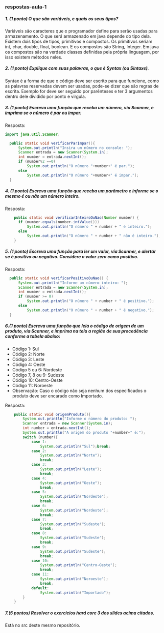 ### respostas-aula-1

##### 1. (1 ponto) O que são variáveis, e quais os seus tipos?
 Variáveis são caracteres que o programador define para serão usadas para armazenamento. O que será armazenado em java depende do tipo dela. Existem dois tipos de tipos, primitivos e compostos. Os primitivos seriam int, char, double, float, boolean. E os compostos são String, Integer. Em java os compostos são na verdade classes definidas pela própria linguagem, por isso existem métodos neles. 

##### 2. (1 ponto) Explique com suas palavras, o que é Syntax (ou Sintaxe).
 Syntax é a forma de que o código deve ser escrito para que funcione, como as palavras reservadas devem ser usadas, pode-se dizer que são regras de escrita. Exemplo for deve ser seguido por parênteses e ter 3 argumentos dentro dele dividido por ponto e virgula.

##### 3. (1 ponto) Escreva uma função que receba um número, via Scanner, e imprima se o número é par ou impar.
Resposta:
``` java
import java.util.Scanner;

  public static void verificarParImpar(){
      System.out.println("Insira um número no console: ");
      Scanner entrada = new Scanner(System.in);
      int number = entrada.nextInt();
      if (number%2 ==0)
          System.out.println("O número "+number+" é par.");
      else
          System.out.println("O número "+number+" é impar.");
  }
```
##### 4. (1 ponto) Escreva uma função que receba um parâmetro e informe se o mesmo é ou não um número inteiro.
Resposta:
```java
    public static void verificarInteiroOuNao(Number number) {
      if (number.equals(number.intValue()))
          System.out.println("O número " + number + " é inteiro.");
      else
          System.out.println("O número " + number + " não é inteiro.");
    }
```

##### 5. (1 ponto) Escreva uma função para ler um valor, via Scanner, e alertar se é positivo ou negativo. Considere o valor zero como positivo.
Resposta:
```java
  public static void verificarPositivoOuNao() {
      System.out.println("Informe um número inteiro: ");
      Scanner entrada = new Scanner(System.in);
      int number = entrada.nextInt();
      if (number >= 0)
          System.out.println("O número " + number + " é positivo.");
      else
          System.out.println("O número " + number + " é negativo.");
  }
```



##### 6.(1 ponto) Escreva uma função que leia o código de origem de um produto, via Scanner, e imprima na tela a região de sua procedência conforme a tabela abaixo:

- Código 1: Sul
- Código 2: Norte
- Código 3: Leste
- Código 4: Oeste
- Código 5 ou 6: Nordeste
- Código 7, 8 ou 9: Sudeste
- Código 10: Centro-Oeste
- Código 11: Noroeste
- Observação: Caso o código não seja nenhum dos especificados o produto deve ser encarado como Importado.

Resposta:
```java
    public static void origemProduto(){
        System.out.println("Informe o número do produto: ");
        Scanner entrada = new Scanner(System.in);
        int number = entrada.nextInt();
        System.out.println("A origem do produto "+number+" é:");
        switch (number){
            case 1:
                System.out.println("Sul");break;
            case 2:
                System.out.println("Norte");
                break;
            case 3:
                System.out.println("Leste");
                break;
            case 4:
                System.out.println("Oeste");
                break;
            case 5:
                System.out.println("Nordeste");
                break;
            case 6:
                System.out.println("Nordeste");
                break;
            case 7:
                System.out.println("Sudeste");
                break;
            case 8:
                System.out.println("Sudeste");
                break;
            case 9:
                System.out.println("Sudeste");
                break;
            case 10:
                System.out.println("Centro-Oeste");
                break;
            case 11:
                System.out.println("Noroeste");
                break;
            default:
                System.out.println("Importado");
        }
    }
```
##### 7.(5 pontos) Resolver o exercícios hard core 3 dos slides acima citados.
Está no src deste mesmo repositório.









